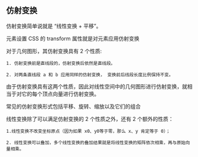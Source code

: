 ## 仿射变换

仿射变换简单说就是 “线性变换 + 平移”。

元素设置 CSS 的 transform 属性就是对元素应用仿射变换

对于几何图形，其仿射变换具有 2 个性质:

```
1. 仿射变换前是直线段的，仿射变换后依然是直线段。

2. 对两条直线段 a 和 b 应用同样的仿射变换， 变换前后线段长度比例保持不变。

```

由于仿射变换具有这两个性质，因此对线性空间中的几何图形进行仿射变换，就相当于对它的每个顶点向量进行仿射变换。

常见的仿射变换形式包括平移、旋转、缩放以及它们的组合

线性变换除了可以满足仿射变换的 2 个性质之外，还有 2 个额外的性质：

```
1.线性变换不改变坐标原点（因为如果 x0、y0等于零，那么 x、y 肯定等于 0）；

2. 线性变换可以叠加，多个线性变换的叠加结果就是将线性变换的矩阵依次相乘，再与原始向量相乘。
```

